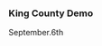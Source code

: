 ### King County Demo

September.6th

<div class="flourish-embed flourish-chart" data-src="visualisation/11109424"><script src="https://public.flourish.studio/resources/embed.js"></script></div>
